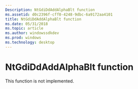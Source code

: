 ```yaml
---
Description: NtGdiDdAddAlphaBlt function
ms.assetid: d0c2396f-cff0-4248-9dbc-6a9172aa4101
title: NtGdiDdAddAlphaBlt function
ms.date: 05/31/2018
ms.topic: article
ms.author: windowssdkdev
ms.prod: windows
ms.technology: desktop
---
```


# NtGdiDdAddAlphaBlt function

This function is not implemented.

 

 



